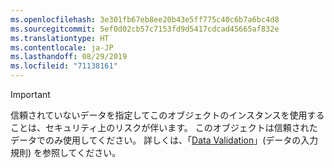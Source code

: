 ```yaml
---
ms.openlocfilehash: 3e301fb67eb8ee20b43e5ff775c40c6b7a6bc4d8
ms.sourcegitcommit: 5ef0d02cb57c7153fd9d5417cdcad45665af832e
ms.translationtype: HT
ms.contentlocale: ja-JP
ms.lasthandoff: 08/29/2019
ms.locfileid: "71138161"
---
```

> [!IMPORTANT]
> 信頼されていないデータを指定してこのオブジェクトのインスタンスを使用することは、セキュリティ上のリスクが伴います。 このオブジェクトは信頼されたデータでのみ使用してください。 詳しくは、「[Data Validation](https://www.owasp.org/index.php/Data_Validation)」(データの入力規則) を参照してください。